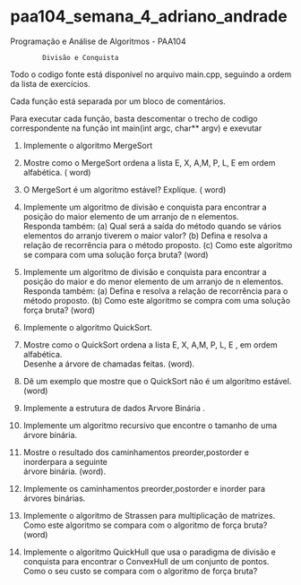 # paa104_semana_4_adriano_andrade

Programação e Análise de Algoritmos - PAA104

            Divisão e Conquista

Todo o codigo fonte está disponivel no arquivo main.cpp, seguindo a ordem da lista de exercícios.

Cada função está separada por um bloco de comentários.

Para executar cada função, basta descomentar o trecho de codigo correspondente na 
função int main(int argc, char** argv) e exevutar


1.  Implemente o algoritmo MergeSort
    
2.  Mostre como o MergeSort ordena a lista E, X, A,M, P, L, E em ordem alfabética. ( word)
    
3.  O MergeSort  é um algoritmo estável?  Explique. ( word)
    
4.  Implemente um algoritmo de divisão e conquista para encontrar a posição do maior elemento 
    de um arranjo de n elementos.  
    Responda também:
    (a)  Qual será a saída do método quando se vários elementos do arranjo tiverem o maior valor?
    (b)  Defina e resolva a relação de recorrência para o método proposto.
    (c)  Como este algoritmo se compara com uma solução força bruta? (word)

5.  Implemente um algoritmo de divisão e conquista para encontrar a posição do maior e do menor elemento
    de um arranjo de n elementos.  Responda também:
    (a)  Defina e resolva a relação de recorrência para o método proposto.
    (b)  Como este algoritmo se compra com uma solução força bruta? (word)

6.  Implemente o algoritmo QuickSort.

7.  Mostre como o QuickSort ordena a lista E, X, A,M, P, L, E , em ordem alfabética.  
    Desenhe a árvore de chamadas feitas. (word).


8.  Dê um exemplo que mostre que o QuickSort não  é um algorítmo estável.
    (word)

9.  Implemente a estrutura de dados ́Arvore Binária .

10.  Implemente um algoritmo recursivo que encontre o tamanho de uma  árvore binária.

11.  Mostre  o  resultado  dos  caminhamentos preorder,postorder e inorderpara  a  seguinte  
     árvore binária. (word).

12.  Implemente os caminhamentos preorder,postorder e inorder para  árvores binárias.

13.  Implemente o algoritmo de Strassen para multiplicação de matrizes. 
     Como este algoritmo se compara com o algoritmo de força bruta? (word)
    

14.  Implemente o algoritmo QuickHull que usa o paradigma de divisão e conquista para encontrar 
     o ConvexHull de um conjunto de pontos.  
     Como o seu custo se compara com o algoritmo de força bruta?
     



